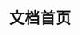 ---
home: true
title: 文档首页
heroImage: /images/favicon.png
heroAlt: WEB应用系统logo
heroText: WEB应用系统
tagline: 系统文档
head:
  - - meta
    - name: logo
      content: 网页标签logo
  - - link
    - rel: icon
      href: /zhglxt-docs/images/favicon.png
actions:
  - text: 快速开始
    link: /guide/getting-started.md
    type: primary
  - text: 项目简介
    link: /guide/README.md
    type: secondary
features:
- title: 完全响应式布局
  details: 提供多终端适配：电脑、平板、手机等所有主流设备，提供多种不同风格的皮肤。页面美观，高端大气上档次。
- title: 功能完善
  details: 内置完整的权限架构，包括：菜单、角色、用户、字典、参数、监控、代码生成等一系列系统常规模块。
- title: 集成文件管理器
  details: 视频、音频、PDF、world、excel等多文件的上传与下载；图片、音频、视频在线预览等。
- title: 集成企业官网CMS内容管理系统
  details: 简单的企业官网，如需更强大的企业官网可进行二次开发或重新开发。
- title: 集成工作流程引擎Activiti
  details: 支持在线设计、部署、查看、编辑流程图。
- title: 完善的XSS防范
  details: 完善的XSS防范及脚本过滤，彻底杜绝XSS攻击。
footer: MIT Licensed | Copyright © 2019-2021 liuwy All Rights Reserved.
footerHtml: true
---